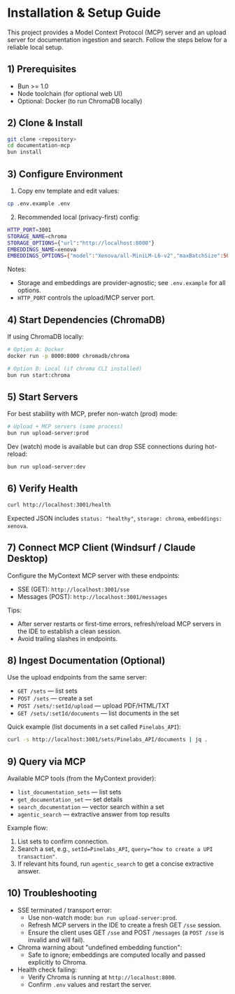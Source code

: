 # Installation & Setup Guide

This project provides a Model Context Protocol (MCP) server and an upload server for documentation ingestion and search. Follow the steps below for a reliable local setup.

## 1) Prerequisites
- Bun >= 1.0
- Node toolchain (for optional web UI)
- Optional: Docker (to run ChromaDB locally)

## 2) Clone & Install
```bash
git clone <repository>
cd documentation-mcp
bun install
```

## 3) Configure Environment
1. Copy env template and edit values:
```bash
cp .env.example .env
```
2. Recommended local (privacy-first) config:
```bash
HTTP_PORT=3001
STORAGE_NAME=chroma
STORAGE_OPTIONS={"url":"http://localhost:8000"}
EMBEDDINGS_NAME=xenova
EMBEDDINGS_OPTIONS={"model":"Xenova/all-MiniLM-L6-v2","maxBatchSize":50}
```
Notes:
- Storage and embeddings are provider-agnostic; see `.env.example` for all options.
- `HTTP_PORT` controls the upload/MCP server port.

## 4) Start Dependencies (ChromaDB)
If using ChromaDB locally:
```bash
# Option A: Docker
docker run -p 8000:8000 chromadb/chroma

# Option B: Local (if chroma CLI installed)
bun run start:chroma
```

## 5) Start Servers
For best stability with MCP, prefer non-watch (prod) mode:
```bash
# Upload + MCP servers (same process)
bun run upload-server:prod
```
Dev (watch) mode is available but can drop SSE connections during hot-reload:
```bash
bun run upload-server:dev
```

## 6) Verify Health
```bash
curl http://localhost:3001/health
```
Expected JSON includes `status: "healthy"`, `storage: chroma`, `embeddings: xenova`.

## 7) Connect MCP Client (Windsurf / Claude Desktop)
Configure the MyContext MCP server with these endpoints:
- SSE (GET): `http://localhost:3001/sse`
- Messages (POST): `http://localhost:3001/messages`

Tips:
- After server restarts or first-time errors, refresh/reload MCP servers in the IDE to establish a clean session.
- Avoid trailing slashes in endpoints.

## 8) Ingest Documentation (Optional)
Use the upload endpoints from the same server:
- `GET /sets` — list sets
- `POST /sets` — create a set
- `POST /sets/:setId/upload` — upload PDF/HTML/TXT
- `GET /sets/:setId/documents` — list documents in the set

Quick example (list documents in a set called `Pinelabs_API`):
```bash
curl -s http://localhost:3001/sets/Pinelabs_API/documents | jq .
```

## 9) Query via MCP
Available MCP tools (from the MyContext provider):
- `list_documentation_sets` — list sets
- `get_documentation_set` — set details
- `search_documentation` — vector search within a set
- `agentic_search` — extractive answer from top results

Example flow:
1) List sets to confirm connection.
2) Search a set, e.g., `setId=Pinelabs_API`, `query="how to create a UPI transaction"`.
3) If relevant hits found, run `agentic_search` to get a concise extractive answer.

## 10) Troubleshooting
- SSE terminated / transport error:
  - Use non-watch mode: `bun run upload-server:prod`.
  - Refresh MCP servers in the IDE to create a fresh GET `/sse` session.
  - Ensure the client uses GET `/sse` and POST `/messages` (a `POST /sse` is invalid and will fail).
- Chroma warning about "undefined embedding function":
  - Safe to ignore; embeddings are computed locally and passed explicitly to Chroma.
- Health check failing:
  - Verify Chroma is running at `http://localhost:8000`.
  - Confirm `.env` values and restart the server.
